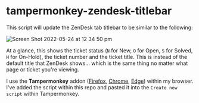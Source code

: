 # tampermonkey-zendesk-titlebar

This script will update the ZenDesk tab titlebar to be similar to the following:

![Screen Shot 2022-05-24 at 12 34 50 pm](https://user-images.githubusercontent.com/55899215/169937070-f0f57e28-365b-4b16-bf27-d9de9ecf2940.png)

At a glance, this shows the ticket status (`N` for New, `O` for Open, `S` for Solved, `H` for On-Hold), the ticket number and the ticket title. This is instead of the default title that ZenDesk shows... which is the same thing no matter what page or ticket you're viewing.

I use the **Tampermonkey** addon ([Firefox](https://addons.mozilla.org/en-US/firefox/addon/tampermonkey/), [Chrome](https://chrome.google.com/webstore/detail/tampermonkey/dhdgffkkebhmkfjojejmpbldmpobfkfo), [Edge](https://microsoftedge.microsoft.com/addons/detail/tampermonkey/iikmkjmpaadaobahmlepeloendndfphd)) within my browser. I've added the script within this repo and pasted it into the `Create new script` within Tampermonkey.
